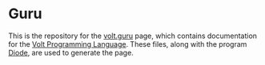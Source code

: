 # Guru

This is the repository for the [volt.guru](http://volt.guru) page,
which contains documentation for the [Volt Programming Language](http://volt-lang.org).
These files, along with the program [Diode](http://volt.guru/diode), are used to
generate the page.
